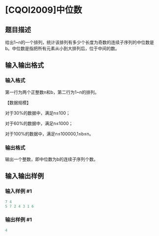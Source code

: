 # [CQOI2009]中位数

## 题目描述

给出1~n的一个排列，统计该排列有多少个长度为奇数的连续子序列的中位数是b。中位数是指把所有元素从小到大排列后，位于中间的数。

## 输入输出格式

### 输入格式

第一行为两个正整数n和b，第二行为1~n的排列。

【数据规模】

对于30%的数据中，满足n≤100；

对于60%的数据中，满足n≤1000；

对于100%的数据中，满足n≤100000,1≤b≤n。

### 输出格式

输出一个整数，即中位数为b的连续子序列个数。

## 输入输出样例

### 输入样例 #1

```cpp
7 4
5 7 2 4 3 1 6 
```


### 输出样例 #1

```cpp
4
```


